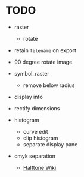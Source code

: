 # TODO
- raster
  - rotate
- retain `filename` on export
- 90 degree rotate image

- symbol_raster
  - remove below radius

- display info

- rectify dimensions
- histogram
  - curve edit
  - clip histogram
  - separate display pane

- cmyk separation
  - [Halftone Wiki](https://en.wikipedia.org/wiki/Halftone)

